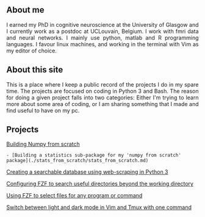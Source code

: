 ## About me
<div style="text-align: justify">
<p>I earned my PhD in cognitive neuroscience at the University of Glasgow and I
currently work as a postdoc at UCLouvain, Belgium. I work with fmri data and
neural networks. I mainly use python, matlab and R programming languages. I
favour linux machines, and working in the terminal with Vim as my editor of
choice.</p>
</div>

## About this site
<div style="text-align: justify">
<p>This is a place where I keep a public record of the projects I do in my
spare time. The projects are focused on coding in Python 3 and Bash. The
reason for doing a given project falls into two categories: Either I'm trying
to learn more about some area of coding, or I am sharing something that I made
and find useful to have on my pc.</p>
</div>

## Projects
[Building Numpy from scratch](./numpy_from_scratch/numpy_from_scratch.md)

    - [Building a statistics sub-package for my 'numpy from scratch' package](./stats_from_scratch/stats_from_scratch.md)

[Creating a searchable database using web-scraping in Python 3](./ufc_database/ufc_database.md)

[Configuring FZF to search useful directories beyond the working directory](./fzf_search_dirs/fzf_search_dirs.md)

[Using FZF to select files for any program or command](./fzf_launcher/fzf_launcher.md)

[Switch between light and dark mode in Vim and Tmux with one command ](./colour_switching_terminal/colour_switching_terminal.md)

